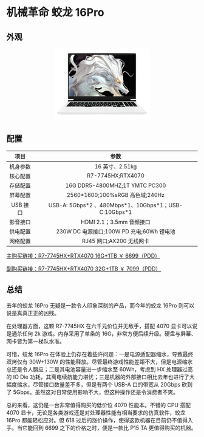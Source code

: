 # 机械革命 蛟龙 16Pro

## 外观

<div style="margin: 0 auto; text-align: center; width: 50%"><img src="./assets/蛟龙16pro.png" /></div>

## 配置

|   项目   |                           参数                           |
| :------: | :------------------------------------------------------: |
| 机身参数 |                     16 英寸、2.51kg                      |
| 核心配置 |                    R7-7745HX;RTX4070                     |
| 存储配置 |              16G DDR5-4800MHZ;1T YMTC PC300              |
| 屏幕配置 |             2560\*1600;100%sRGB 高色域;240Hz             |
| USB 接口 | USB-A: 5Gbps\*2 、480Mbps\*1、10Gbps\*1；USB-C:10Gbps\*1 |
| 影音接口 |                 HDMI 2.1；3.5mm 音频接口                 |
| 供电配置 |        230W DC 电源接口;100W PD 充电;60Wh 锂电池         |
| 网络配置 |                 RJ45 网口;AX200 无线网卡                 |

[主购买链接：R7-7745HX+RTX4070 16G+1TB ￥ 6699（PDD）](https://mobile.yangkeduo.com/goods.html?ps=WhrhOHWHL0)

[副购买链接：R7-7745HX+RTX4070 32G+1TB ￥ 7099（PDD）](https://mobile.yangkeduo.com/goods2.html?ps=kNQkdU8WkZ)

## 总结

去年的蛟龙 16Pro 无疑是一款令人印象深刻的产品，而今年的蛟龙 16Pro 则可以说是真真正正的凶残。

在处理器方面，这颗 R7-7745HX 在六千元价位并无敌手，搭配 4070 显卡可以说是通杀任何 2k 游戏。内存采用了单条的 16G，非常方便后续升级。硬盘与屏幕、网卡皆为第一梯队水准。

可惜，蛟龙 16Pro 在体验上仍存在着些许问题：一是电源适配器缩水，导致最终双烤仅有 30W+130W 的性能释放。尽管最终游戏性能差距不大，但是电源缩水总还是令人膈应；二是其电池容量进一步缩水至 60Wh，考虑到 HX 处理器过高的 IO Die 功耗，其离电续航能力堪忧；三是机器的外部接口相比去年也进行了大幅度缩水，尽管接口数量差不多，但是有两个 USB-A 口的带宽从 20Gbps 砍到了 5Gbps。虽然这对日常使用影响不大，但这种操作还是令消费者不爽。

总的来看，这仍是一台非常值得购买的低价位 4070 性能本。不错的 CPU 搭配 4070 显卡，无论是各类游戏还是对处理器性能有相当要求的仿真软件，蛟龙 16Pro 都能轻松应对。但 618 过后的涨价操作，使得这款机器在目前仍不值得入手。当它能回到 6699 之下的价格之时，便是一款比 P15 TA 更值得购买的机器。

